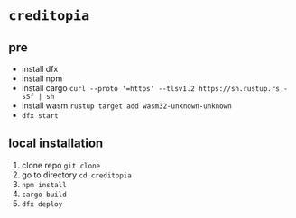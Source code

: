# `creditopia`

## pre
- install dfx
- install npm
- install cargo `curl --proto '=https' --tlsv1.2 https://sh.rustup.rs -sSf | sh`
- install wasm `rustup target add wasm32-unknown-unknown`
- `dfx start`

## local installation
1. clone repo `git clone `
2. go to directory `cd creditopia`
3. `npm install`
4. `cargo build`
5. `dfx deploy`
